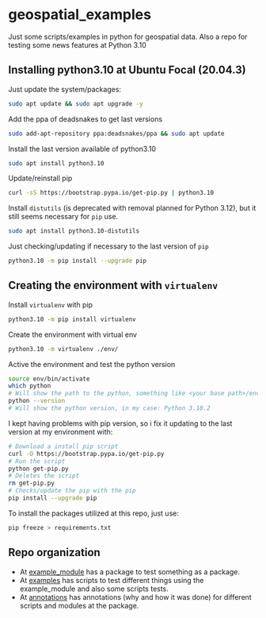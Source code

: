 # geospatial_examples
Just some scripts/examples in python for geospatial data. Also a repo for testing some news features at Python 3.10



## Installing python3.10 at Ubuntu Focal (20.04.3)

Just update the system/packages:
```bash
sudo apt update && sudo apt upgrade -y
```
Add the ppa of deadsnakes to get last versions
```bash
sudo add-apt-repository ppa:deadsnakes/ppa && sudo apt update
```

Install the last version available of python3.10
```bash
sudo apt install python3.10
```

Update/reinstall pip 
```bash
curl -sS https://bootstrap.pypa.io/get-pip.py | python3.10
```

Install `distutils` (is deprecated with removal planned for Python 3.12), but it still seems necessary for `pip` use.
```bash
sudo apt install python3.10-distutils
```

Just checking/updating if necessary to the last version of `pip`
```bash
python3.10 -m pip install --upgrade pip
```

## Creating the environment with `virtualenv`

Install `virtualenv` with pip
```bash
python3.10 -m pip install virtualenv
```

Create the environment with virtual env
```bash
python3.10 -m virtualenv ./env/
```

Active the environment and test the python version
```bash
source env/bin/activate
which python
# Will show the path to the python, something like <your base path>/env/bin/python
python --version
# Will show the python version, in my case: Python 3.10.2
```

I kept having problems with pip version, so i fix it updating to the last version at my environment with:
```bash
# Download a install pip script
curl -O https://bootstrap.pypa.io/get-pip.py
# Run the script
python get-pip.py
# Deletes the script
rm get-pip.py
# Checks/update the pip with the pip
pip install --upgrade pip
```

To install the packages utilized at this repo, just use:
```bash
pip freeze > requirements.txt
```


## Repo organization

* At [example_module]('./example_module/') has a package to test something as a package.
* At [examples]('./examples') has scripts to test different things using the example_module and also some scripts tests.
* At [annotations]('./annotations/') has annotations (why and how it was done) for different scripts and modules at the package.